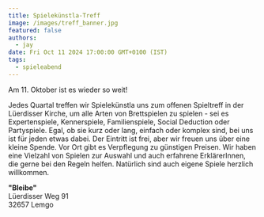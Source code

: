 ```yaml
---
title: Spielekünstla-Treff
image: /images/treff_banner.jpg
featured: false
authors:
  - jay
date: Fri Oct 11 2024 17:00:00 GMT+0100 (IST)
tags:
  - spieleabend
---
```


Am 11. Oktober ist es wieder so weit!

Jedes Quartal treffen wir Spielekünstla uns zum offenen Spieltreff in der Lüerdisser Kirche, um alle Arten von Brettspielen zu spielen - sei es Expertenspiele, Kennerspiele, Familienspiele, Social Deduction oder Partyspiele. Egal, ob sie kurz oder lang, einfach oder komplex sind, bei uns ist für jeden etwas dabei. Der Eintritt ist frei, aber wir freuen uns über eine kleine Spende. Vor Ort gibt es Verpflegung zu günstigen Preisen. Wir haben eine Vielzahl von Spielen zur Auswahl und auch erfahrene ErklärerInnen, die gerne bei den Regeln helfen. Natürlich sind auch eigene Spiele herzlich willkommen.


__"Bleibe"__<br>
Lüerdisser Weg 91<br>
32657 Lemgo
